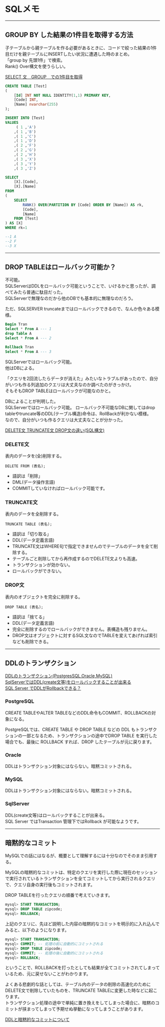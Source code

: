 # SQLメモ

---

## GROUP BY した結果の1件目を取得する方法

子テーブルから親テーブルを作る必要があるときに、コードで絞った結果の1件目だけを親テーブルにINSERTしたい状況に遭遇した時のまとめ。  
「group by 先頭1件」で検索。  
Rank() Over構文を使うらしい。  

[SELECT 文　GROUP　での1件目を取得](https://oshiete.goo.ne.jp/qa/3819843.html)  

``` sql
CREATE TABLE [Test]
(
    [Id] INT NOT NULL IDENTITY(1,1) PRIMARY KEY,  
    [Code] INT,  
    [Name] nvarchar(255)
);

INSERT INTO [Test]
VALUES
     ( 1 ,'A')
    ,( 1 ,'B')
    ,( 1 ,'C')
    ,( 1 ,'D')
    ,( 2 ,'F')
    ,( 2 ,'G')
    ,( 2 ,'H')
    ,( 3 ,'X')
    ,( 3 ,'Y')
    ,( 3 ,'Z')
```

``` sql
SELECT
    [X].[Code],
    [X].[Name]
FROM
(
    SELECT
        RANK() OVER(PARTITION BY [Code] ORDER BY [Name]) AS rk,
        [Code],
        [Name]
    FROM [Test]
) AS [X]
WHERE rk=1

--1 A
--2 F
--3 X
```

---

## DROP TABLEはロールバック可能か？

不可能。  
SQLServerはDDLをロールバック可能ということで、いけるかと思ったが、調べてみたら普通に駄目だった。  
SQLServerで無理なのだから他のDBでも基本的に無理なのだろう。  

ただ、SQLSERVER truncateまではロールバックできるので、なんか色々ある模様。  

``` sql
Begin Tran
Select * From A --- 1
drop Table A
Select * From A --- 2

Rollback Tran
Select * From A --- 3
```

SQLServerではロールバック可能。  
他はDBによる。  

「クエリを2回流したらデータが消えた」みたいなトラブルがあったので、自分がいつも作る列追加のクエリは大丈夫なのか調べたのがきっかけ。  
そもそもDROP TABLEはロールバックが可能なのかと。  

DBによることが判明した。  
SQLServerではロールバック可能。
ロールバック不可能なDBに関してはdrop tableやtruncate等のDDL(テーブル構造)命令は、RollBackが利かない模様。  
なので、自分がいつも作るクエリは大丈夫なことが分かった。  

[DELETE文 TRUNCATE文 DROP文の違い(SQL構文)](https://www.earthlink.co.jp/engineerblog/technology-engineerblog/2680/)  

### DELETE文

表内のデータを(全)削除する。  

`DELETE FROM (表名);`  

- 語訳は「削除」  
- DML(データ操作言語)  
- COMMITしていなければロールバック可能です。  

### TRUNCATE文

表内のデータを全削除する。

`TRUNCATE TABLE (表名);`  

- 語訳は「切り取る」  
- DDL(データ定義言語)  
- TRUNCATE文はWHERE句で指定できませんのでテーブルのデータを全て削除する。  
- テーブルごと削除してから再作成するのでDELETE文よりも高速。  
- トランザクションが効かない。  
- ロールバックができない。  

### DROP文

表内のオブジェクトを完全に削除する。  

`DROP TABLE (表名);`  

- 語訳は「捨てる」  
- DDL(データ定義言語)  
- 完全に削除するのでロールバックができません。表構造も残りません。  
- DROP文はオブジェクトに対するSQL文なのでTABLEを変えてあげれば索引なども削除できる。  

---

## DDLのトランザクション

[DDLのトランザクション(PostgresSQL,Oracle,MySQL)](https://tamata78.hatenablog.com/entry/2017/02/20/112026)  
[SqlServerではDDL(create文等)をロールバックすることが出来る](https://culage.hatenablog.com/entry/20110129/p6)  
[SQL Server でDDLがRollbackできる？](https://www.ilovex.co.jp/Division/ITD/archives/2005/05/sql_server_ddlr.html)  

### PostgreSQL

CREATE TABLEやALTER TABLEなどのDDL命令もCOMMIT、ROLLBACKの対象になる。  

PostgreSQLでは、CREATE TABLE や DROP TABLE などの DDL もトランザクションの一部となるため、トランザクションの途中でDROP TABLE を実行した場合でも、最後に ROLLBACK すれば、DROP したテーブルが元に戻ります。  

### Oracle

DDLはトランザクション対象にはならない。暗黙コミットされる。

### MySQL

DDLはトランザクション対象にはならない。暗黙コミットされる。

### SqlServer

DDL(create文等)はロールバックすることが出来る。  
SQL Server ではTransaction 管理下ではRollback が可能なようです。

---

## 暗黙的なコミット

MySQLでの話にはなるが、概要として理解するには十分なのでそのまま引用する。  

MySQLの暗黙的なコミットは、特定のクエリを実行した際に現在のセッションで実行されているトランザクションを全てコミットしてから実行されるクエリで、クエリ自身の実行後もコミットされます。  

DROP TABLEを行ったクエリの順番で考えていきます。

``` sql
mysql> START TRANSACTION;
mysql> DROP TABLE zipcode;
mysql> ROLLBACK;
```

上記のクエリに、先ほど説明した内容の暗黙的なコミットを明示的に入れ込んでみると、以下のようになります。

``` sql
mysql> START TRANSACTION;
mysql> COMMIT; -- 処理の前に自動的にコミットされる
mysql> DROP TABLE zipcode;
mysql> COMMIT; -- 処理の後に自動的にコミットされる
mysql> ROLLBACK;
```

ということで、ROLLBACKを打ったとしても結果が全てコミットされてしまっているため、元に戻せないことがわかります。

よくある悲劇的な話としては、テーブル内のデータの削除の高速化のためにDELETE文で削除していたものを、TRUNCATE TABLEに変更した時などに起こります。  
トランザクション処理の途中で単純に置き換えをしてしまった場合に、暗黙のコミットが挟まってしまって予期せぬ挙動になってしまうことがあります。  

[DDLと暗黙的なコミットについて](https://gihyo.jp/dev/serial/01/mysql-road-construction-news/0134)  
